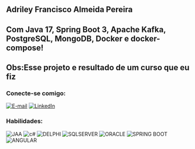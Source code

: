 <h2>     
   Adriley Francisco Almeida Pereira   
</a>
<h2>     
  Com Java 17, Spring Boot 3, Apache Kafka, PostgreSQL, MongoDB, Docker e docker-compose!
</a>
 
 
 <h2>     
  Obs:Esse projeto e resultado de um curso que eu fiz
  </h2>     
</a>
 
 

### Conecte-se comigo:
 
[![E-mail](https://img.shields.io/badge/-Email-000?style=for-the-badge&logo=microsoft-outlook&logoColor=E94D5F)](mailto:adrileyf@gmail.com)
[![LinkedIn](https://img.shields.io/badge/-LinkedIn-000?style=for-the-badge&logo=linkedin&logoColor=30A3DC)](https://www.linkedin.com/in/adriley-francisco-1bb06444/)


### Habilidades:
![JAA](https://img.shields.io/badge/JAVA-3670A0?style=for-the-badge&logo=java&logoColor=ffdd54)
![c#](https://img.shields.io/badge/C-%23FF9900.svg?style=for-the-badge&logo=.C&logoColor=30A3DC)
![DELPHI](https://img.shields.io/badge/delphi-%2300599C.svg?style=for-the-badge&logo=DELPHI%2B%2B&logoColor=white)
![SQLSERVER](https://img.shields.io/badge/sqlserver-%2300599C.svg?style=for-the-badge&logo=c%2B%2B&logoColor=white)
![ORACLE](https://img.shields.io/badge/ORACLE-%2300599C.svg?style=for-the-badge&logo=ORACLE%2B%2B&logoColor=white)
![SPRING BOOT](https://img.shields.io/badge/SPRINGBOOT-%2300599C.svg?style=for-the-badge&logo=SPRING%2B%2B&logoColor=white)
![ANGULAR](https://img.shields.io/badge/ANGULAR-%2300599C.svg?style=for-the-badge&logo=ANGULAR%2B%2B&logoColor=white)



 

 
